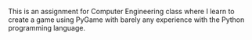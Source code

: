 This is an assignment for Computer Engineering class where I learn to create a game using PyGame with barely any experience with the Python programming language. 
